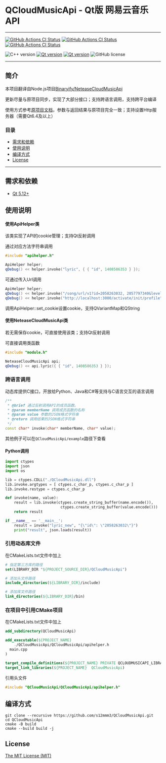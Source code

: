 # QCloudMusicApi - Qt版 网易云音乐 API
------------------------------------------


[![GitHub Actions CI Status](https://github.com/s12mmm3/QCloudMusicApi/actions/workflows/windows.yml/badge.svg)](https://github.com/s12mmm3/QCloudMusicApi/actions/workflows/windows.yml)
[![GitHub Actions CI Status](https://github.com/s12mmm3/QCloudMusicApi/actions/workflows/macos.yml/badge.svg)](https://github.com/s12mmm3/QCloudMusicApi/actions/workflows/macos.yml)
[![GitHub Actions CI Status](https://github.com/s12mmm3/QCloudMusicApi/actions/workflows/ubuntu.yml/badge.svg)](https://github.com/s12mmm3/QCloudMusicApi/actions/workflows/ubuntu.yml)

![C++ version](https://img.shields.io/badge/C++-11-00599C?logo=++)
[![Qt version](https://img.shields.io/badge/Qt-5.12+-41CD52?logo=qt)](https://www.qt.io)
[![Qt version](https://img.shields.io/badge/Qt-6.0+-41CD52?logo=qt)](https://www.qt.io)
![GitHub license](https://img.shields.io/github/license/s12mmm3/QCloudMusicApi)
********************************

## 简介

本项目翻译自Node.js项目[Binaryify/NeteaseCloudMusicApi](https://github.com/Binaryify/NeteaseCloudMusicApi)

更新尽量与原项目同步，实现了大部分接口；支持跨语言调用，支持跨平台编译

使用方式参考[原项目文档](https://binaryify.github.io/NeteaseCloudMusicApi)，参数与返回结果与原项目完全一致；支持设置Http服务器（需要Qt6.4及以上）

### 目录

- [需求和依赖](#需求和依赖)
- [使用说明](#使用说明)
- [编译方式](#编译方式)
- [License](#License)

---

## 需求和依赖

- [Qt 5.12+](https://www.qt.io/download-qt-installer)

## 使用说明

#### 使用ApiHelper类

该类实现了API的cookie管理；支持Qt反射调用

通过对应方法字符串调用
```C++
#include "apihelper.h"

ApiHelper helper;
qDebug() << helper.invoke("lyric", { { "id", 1408586353 } });
```
可通过传入Url调用
```C++
ApiHelper helper;
qDebug() << helper.invoke("/song/url/v1?id=2058263032, 2057797340&level=exhigh");
qDebug() << helper.invoke("http://localhost:3000/activate/init/profile");
```

调用ApiHelper::set_cookie设置cookie，支持QVariantMap和QString

#### 使用NeteaseCloudMusicApi类

若无需保存cookie，可直接使用该类；支持Qt反射调用

可直接调用类函数
```C++
#include "module.h"

NeteaseCloudMusicApi api;
qDebug() << api.lyric({ { "id", 1408586353 } });
```

### 跨语言调用

动态库提供C接口，开放给Python、Java和C#等支持与C语言交互的语言调用
```C++
/**
 * @brief 通过反射调用API的成员函数。
 * @param memberName 调用成员函数的名称
 * @param value 参数的JSON格式字符串
 * @return 调用结果的JSON格式字符串
 */
const char* invoke(char* memberName, char* value);
```
其他例子可以在```QCloudMusicApi/example```路径下查看

#### Python调用

```Python
import ctypes
import json
import os

lib = ctypes.CDLL("./QCloudMusicApi.dll")
lib.invoke.argtypes = [ ctypes.c_char_p, ctypes.c_char_p ]
lib.invoke.restype = ctypes.c_char_p

def invoke(name, value):
    result = lib.invoke(ctypes.create_string_buffer(name.encode()),
                         ctypes.create_string_buffer(value.encode()))
    return result

if __name__ == '__main__':
    result = invoke("lyric_new", "{\"id\": \"2058263032\"}")
    print("result", json.loads(result))
```

### 引用动态库文件

在CMakeLists.txt文件中加上
```CMake
# 指定第三方库的路径
set(LIBRARY_DIR "${PROJECT_SOURCE_DIR}/QCloudMusicApi")

# 添加头文件路径
include_directories(${LIBRARY_DIR}/include)

# 添加库文件路径
link_directories(${LIBRARY_DIR}/bin)
```

### 在项目中引用CMake项目

在CMakeLists.txt文件中加上
```CMake
add_subdirectory(QCloudMusicApi)

add_executable(${PROJECT_NAME}
    ./QCloudMusicApi/QCloudMusicApi/apihelper.h
  main.cpp
)

target_compile_definitions(${PROJECT_NAME} PRIVATE QCLOUDMUSICAPI_LIBRARY)
target_link_libraries(${PROJECT_NAME}  QCloudMusicApi)
```
引用头文件
```C++
#include "QCloudMusicApi/QCloudMusicApi/apihelper.h"
```

## 编译方式

```Shell
git clone --recursive https://github.com/s12mmm3/QCloudMusicApi.git
cd QCloudMusicApi
cmake -B build
cmake --build build -j
```

## License

[The MIT License (MIT)](https://github.com/s12mmm3/QCloudMusicApi/blob/master/LICENSE)
